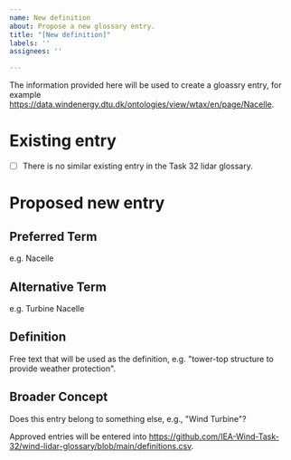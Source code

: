 ```yaml
---
name: New definition
about: Propose a new glossary entry.
title: "[New definition]"
labels: ''
assignees: ''

---
```


The information provided here will be used to create a gloassry entry, for example https://data.windenergy.dtu.dk/ontologies/view/wtax/en/page/Nacelle.

# Existing entry
- [ ] There is no similar existing entry in the Task 32 lidar glossary.

# Proposed new entry

## Preferred Term
e.g. Nacelle

## Alternative Term
e.g. Turbine Nacelle

## Definition
Free text that will be used as the definition, e.g. "tower-top structure to provide weather protection".

## Broader Concept
Does this entry belong to something else, e.g., "Wind Turbine"?

Approved entries will be entered into https://github.com/IEA-Wind-Task-32/wind-lidar-glossary/blob/main/definitions.csv.
